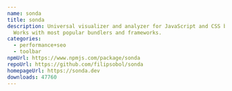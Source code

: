 ```yaml
---
name: sonda
title: sonda
description: Universal visualizer and analyzer for JavaScript and CSS bundles.
  Works with most popular bundlers and frameworks.
categories:
  - performance+seo
  - toolbar
npmUrl: https://www.npmjs.com/package/sonda
repoUrl: https://github.com/filipsobol/sonda
homepageUrl: https://sonda.dev
downloads: 47760
---
```

